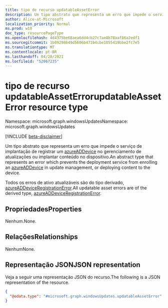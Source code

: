 ```yaml
---
title: tipo de recurso updatableAssetError
description: Um tipo abstrato que representa um erro que impede o serviço de implantação de registrar um azureADDevice no gerenciamento de atualizações ou implantar conteúdo no dispositivo
author: Alice-at-Microsoft
localization_priority: Normal
ms.prod: w10
doc_type: resourcePageType
ms.openlocfilehash: 4d4375be68aea6dd4cb27c7ae8b78aaf86a2edf1
ms.sourcegitcommit: 1b09298649d5606b471b4cbe1055419bbe2fc7e5
ms.translationtype: MT
ms.contentlocale: pt-BR
ms.lasthandoff: 04/28/2021
ms.locfileid: "52067235"
---
```

# <a name="updatableasseterror-resource-type"></a><span data-ttu-id="ec743-103">tipo de recurso updatableAssetError</span><span class="sxs-lookup"><span data-stu-id="ec743-103">updatableAssetError resource type</span></span>

<span data-ttu-id="ec743-104">Namespace: microsoft.graph.windowsUpdates</span><span class="sxs-lookup"><span data-stu-id="ec743-104">Namespace: microsoft.graph.windowsUpdates</span></span>

[!INCLUDE [beta-disclaimer](../../includes/beta-disclaimer.md)]

<span data-ttu-id="ec743-105">Um tipo abstrato que representa um erro que impede o serviço de implantação de registrar um [azureADDevice](../resources/windowsupdates-azureaddevice.md) no gerenciamento de atualizações ou implantar conteúdo no dispositivo.</span><span class="sxs-lookup"><span data-stu-id="ec743-105">An abstract type that represents an error which prevents the deployment service from enrolling an [azureADDevice](../resources/windowsupdates-azureaddevice.md) in update management, or deploying content to the device.</span></span> 

<span data-ttu-id="ec743-106">Todos os erros de ativo atualizáveis são do tipo derivado, [azureADDeviceRegistrationError](../resources/windowsupdates-azureaddeviceregistrationerror.md).</span><span class="sxs-lookup"><span data-stu-id="ec743-106">All updatable asset errors are of the derived type, [azureADDeviceRegistrationError](../resources/windowsupdates-azureaddeviceregistrationerror.md).</span></span>


## <a name="properties"></a><span data-ttu-id="ec743-107">Propriedades</span><span class="sxs-lookup"><span data-stu-id="ec743-107">Properties</span></span>
<span data-ttu-id="ec743-108">Nenhum.</span><span class="sxs-lookup"><span data-stu-id="ec743-108">None.</span></span>

## <a name="relationships"></a><span data-ttu-id="ec743-109">Relações</span><span class="sxs-lookup"><span data-stu-id="ec743-109">Relationships</span></span>
<span data-ttu-id="ec743-110">Nenhum</span><span class="sxs-lookup"><span data-stu-id="ec743-110">None.</span></span>

## <a name="json-representation"></a><span data-ttu-id="ec743-111">Representação JSON</span><span class="sxs-lookup"><span data-stu-id="ec743-111">JSON representation</span></span>
<span data-ttu-id="ec743-112">Veja a seguir uma representação JSON do recurso.</span><span class="sxs-lookup"><span data-stu-id="ec743-112">The following is a JSON representation of the resource.</span></span>
<!-- {
  "blockType": "resource",
  "@odata.type": "microsoft.graph.windowsUpdates.updatableAssetError"
}
-->
``` json
{
  "@odata.type": "#microsoft.graph.windowsUpdates.updatableAssetError"
}
```

